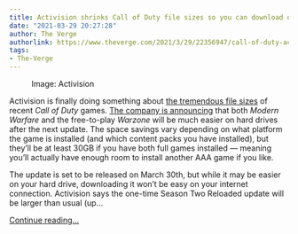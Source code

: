 ```yaml
---
title: Activision shrinks Call of Duty file sizes so you can download other games
date: "2021-03-29 20:27:28"
author: The Verge
authorlink: https://www.theverge.com/2021/3/29/22356947/call-of-duty-activision-file-size-shrink-space-savings-warzone
tags:
- The-Verge
---
```

<figure>
      <img alt="" src="https://cdn.vox-cdn.com/thumbor/SFnPATJ59ltI0m8yasumTHHe1qQ=/150x0:1770x1080/1310x873/cdn.vox-cdn.com/uploads/chorus_image/image/69044601/AGB_WZ_BR_Overview.0.jpg" />
        <figcaption>Image: Activision</figcaption>
    </figure>

  <p id="WLlKY5">Activision is finally doing something about <a href="https://www.theverge.com/2021/2/25/22302057/call-of-duty-warzone-black-ops-modern-warfare-500gb-size">the tremendous file sizes</a> of recent <em>Call of Duty</em> games. <a href="https://www.callofduty.com/blog/2021/03/Season-Two-Reloaded-Warzone-File-Size-Reduction#MWandWarzoneFileSize">The company is announcing</a> that both <em>Modern Warfare </em>and the free-to-play <em>Warzone </em>will be much easier on hard drives after the next update. The space savings vary depending on what platform the game is installed (and which content packs you have installed), but they’ll be at least 30GB if you have both full games installed — meaning you’ll actually have enough room to install another AAA game if you like. </p>
<p id="tzq2Hn">The update is set to be released on March 30th, but while it may be easier on your hard drive, downloading it won’t be easy on your internet connection. Activision says the one-time Season Two Reloaded update will be larger than usual (up...</p>
  <p>
    <a href="https://www.theverge.com/2021/3/29/22356947/call-of-duty-activision-file-size-shrink-space-savings-warzone">Continue reading&hellip;</a>
  </p>
